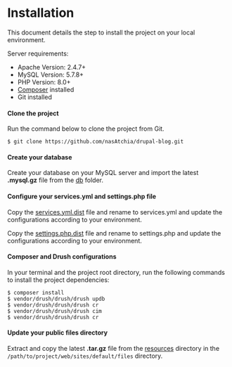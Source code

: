 # Installation

This document details the step to install the project on your local environment.

Server requirements:

- Apache Version: 2.4.7+
- MySQL Version: 5.7.8+
- PHP Version: 8.0+
- [Composer](https://getcomposer.org/) installed
- Git installed

#### Clone the project

Run the command below to clone the project from Git.

```
$ git clone https://github.com/nasAtchia/drupal-blog.git
```

#### Create your database

Create your database on your MySQL server and import the latest ****.mysql.gz**** file from the [db](../db) folder.

#### Configure your services.yml and settings.php file

Copy the [services.yml.dist](../web/sites/default/services.yml.dist) file and rename to services.yml and update the configurations according to your environment.

Copy the [settings.php.dist](../web/sites/default/settings.php.dist) file and rename to settings.php and update the configurations according to your environment.

#### Composer and Drush configurations

In your terminal and the project root directory, run the following commands to install the project dependencies:

```
$ composer install
$ vendor/drush/drush/drush updb
$ vendor/drush/drush/drush cr
$ vendor/drush/drush/drush cim
$ vendor/drush/drush/drush cr
```

#### Update your public files directory

Extract and copy the latest **.tar.gz** file from the [resources](../resources) directory in the `/path/to/project/web/sites/default/files` directory.
